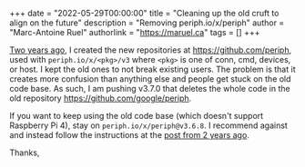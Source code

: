 +++
date = "2022-05-29T00:00:00"
title = "Cleaning up the old cruft to align on the future"
description = "Removing periph.io/x/periph"
author = "Marc-Antoine Ruel"
authorlink = "https://maruel.ca"
tags = []
+++

[Two years ago](https://periph.io/news/2020/a_new_start/), I created the new
repositories at https://github.com/periph, used with `periph.io/x/<pkg>/v3`
where `<pkg>` is one of conn, cmd, devices, or host. I kept the old ones to not
break existing users. The problem is that it creates more confusion than
anything else and people get stuck on the old code base. As such, I am pushing
v3.7.0 that deletes the whole code in the old repository
https://github.com/google/periph.

If you want to keep using the old code base (which doesn't support Raspberry Pi
4), stay on `periph.io/x/periph@v3.6.8`. I recommend against and instead follow
the instructions at the [post from 2 years
ago](https://periph.io/news/2020/a_new_start/).

Thanks,
